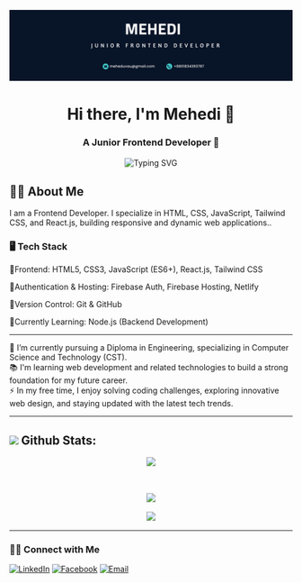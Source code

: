 ![Cover Image](githubcover-001.png)

<h1 align="center">Hi there, I'm Mehedi 👋</h1>

<div align="center">
  <h3>A Junior Frontend Developer 🚀</h3>
  
  <img align="center" src="https://readme-typing-svg.herokuapp.com/?lines=I+am+Mehedi,+a+Junior+Fronted+Developer;I+build+responsive+web+apps" alt="Typing SVG">
  
</div>

###
<h2>👨‍💻 About Me</h2>
<p align="left">
I am a Frontend Developer. I specialize in HTML, CSS, JavaScript, Tailwind CSS, and React.js, building responsive and dynamic web applications..
<br/>
  <h3>🖥️ Tech Stack</h3>
🔹Frontend: HTML5, CSS3, JavaScript (ES6+), React.js, Tailwind CSS

🔹Authentication & Hosting: Firebase Auth, Firebase Hosting, Netlify

🔹Version Control: Git & GitHub

🔹Currently Learning: Node.js (Backend Development)
 <br/>

 ---

🔭 I’m currently pursuing a Diploma in Engineering, specializing in Computer Science and Technology (CST).  <br/>
📚 I'm learning web development and related technologies to build a strong foundation for my future career.  <br/>
⚡ In my free time, I enjoy solving coding challenges, exploring innovative web design, and staying updated with the latest tech trends.  <br/>

</p>

---



 
  
## <img src="https://media.giphy.com/media/ZCN6F3FAkwsyOGU2RS/giphy.gif" width="40"> **Github Stats:**
<div align="center">

 ![](https://github-readme-streak-stats.herokuapp.com/?user=mahdi33-gk&theme=holi&hide_border=false)
 
 <br/>

![](https://github-readme-stats.vercel.app/api?username=mahdi33-gk&theme=holi&hide_border=false&include_all_commits=true&count_private=true)<br/>

![](https://github-readme-stats.vercel.app/api/top-langs/?username=mahdi33-gk&count_private=true&theme=holi&hide_border=false&layout=compact)


</div>

---







<h3> 🤝🏻 Connect with Me </h3>

<p align="center">

<a href="https://www.linkedin.com/in/mehedi-mehedi-09a088349?utm_source=share&utm_campaign=share_via&utm_content=profile&utm_medium=android_app"><img alt="LinkedIn" src="https://img.shields.io/badge/Mehedi./linkedIn-brightgreen?style=flat-square&logo=linkedin"></a>
<a href="https://www.facebook.com/mehediScript404/"><img alt="Facebook" src="https://img.shields.io/badge/MEHEDI/facebook-blue?style=flat&logo=facebook"></a>
<a href="mailto:meheduvau@gmail.com"><img alt="Email" src="https://img.shields.io/badge/Email-meheduvau@gmail.com-blue?style=flat-square&logo=gmail"></a>
</p>

<!--
**mahdi33-gk/mahdi33-gk** is a ✨ _special_ ✨ repository because its `README.md` (this file) appears on your GitHub profile.

Here are some ideas to get you started:

- 🔭 I’m currently working on ...
- 🌱 I’m currently learning ...
- 👯 I’m looking to collaborate on ...
- 🤔 I’m looking for help with ...
- 💬 Ask me about ...
- 📫 How to reach me: ...
- 😄 Pronouns: ...
- ⚡ Fun fact: ...
-->
